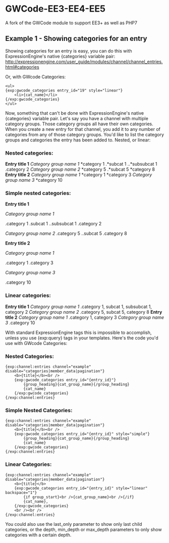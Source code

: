 # GWCode-EE3-EE4-EE5
A fork of the GWCode module to support EE3+ as well as PHP7

## Example 1 - Showing categories for an entry
Showing categories for an entry is easy, you can do this with ExpressionEngine's native {categories} variable pair: http://expressionengine.com/user_guide/modules/channel/channel_entries.html#categories

Or, with GWcode Categories:

```
<ul>
{exp:gwcode_categories entry_id="19" style="linear"}
    <li>{cat_name}</li>
{/exp:gwcode_categories}
</ul>
```

Now, something that can't be done with ExpressionEngine's native {categories} variable pair. Let's say you have a channel with multiple category groups. Those category groups all have their own categories. When you create a new entry for that channel, you add it to any number of categories from any of those category groups. You'd like to list the category groups and categories the entry has been added to. Nested, or linear:

### Nested categories:

**Entry title 1**
*Category group name 1*
*category 1
.*subcat 1
..*subsubcat 1
.category 2
*Category group name 2*
*category 5
.*subcat 5
*category 8
**Entry title 2**
*Category group name 1*
*category 1
*category 3
*Category group name 3*
*category 10

### Simple nested categories:

**Entry title 1**

*Category group name 1*

.category 1
.subcat 1
..subsubcat 1
.category 2

*Category group name 2*
.category 5
..subcat 5
.category 8

**Entry title 2**

*Category group name 1*

.category 1
.category 3

*Category group name 3*

.category 10

### Linear categories:
**Entry title 1**
*Category group name 1*
.category 1, subcat 1, subsubcat 1, category 2
*Category group name 2*
.category 5, subcat 5, category 8
**Entry title 2**
*Category group name 1*
.category 1, category 3
*Category group name 3*
.category 10

With standard ExpressionEngine tags this is impossible to accomplish, unless you use {exp:query} tags in your templates.
Here's the code you'd use with GWcode Categories:

### Nested Categories:
```
{exp:channel:entries channel="example" disable="categories|member_data|pagination"}
	<b>{title}</b><br />
	{exp:gwcode_categories entry_id="{entry_id}"}
		{group_heading}{cat_group_name}{/group_heading}
		{cat_name}
	{/exp:gwcode_categories}
{/exp:channel:entries}
```

### Simple Nested Categories:
```
{exp:channel:entries channel="example" disable="categories|member_data|pagination"}
	<b>{title}</b><br />
	{exp:gwcode_categories entry_id="{entry_id}" style="simple"}
		{group_heading}{cat_group_name}{/group_heading}
		{cat_name}
	{/exp:gwcode_categories}
{/exp:channel:entries}
```

### Linear Categories:
```
{exp:channel:entries channel="example" disable="categories|member_data|pagination"}
	<b>{title}</b>
	{exp:gwcode_categories entry_id="{entry_id}" style="linear" backspace="1"}
		{if group_start}<br />{cat_group_name}<br />{/if}
		{cat_name},
	{/exp:gwcode_categories}
	<br /><br />
{/exp:channel:entries}
```

You could also use the last_only parameter to show only last child categories, or the depth, min_depth or max_depth parameters to only show categories with a certain depth.
